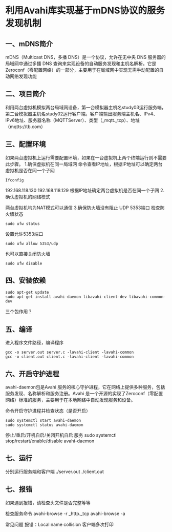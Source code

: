 # 利用Avahi库实现基于mDNS协议的服务发现机制

## 一、mDNS简介
mDNS（Multicast DNS，多播 DNS）是一个协议，允许在无中央 DNS 服务器的局域网中通过多播 DNS 查询来实现设备的自动服务发现和主机名解析。它是Zeroconf（零配置网络）的一部分，主要用于在局域网中实现无需手动配置的自动网络发现功能
## 二、项目简介
利用两台虚拟机模拟两台局域网设备，第一台模拟器主机名study03运行服务端，第二台模拟器主机名study02运行客户端。客户端输出服务端主机名、IPv4、IPv6地址、服务器名称（MQTTServer）、类型（_mqtt._tcp）、地址（mqtts://tb.com）
## 三、配置环境
如果两台虚拟机上运行需要配置环境，如果在一台虚拟机上两个终端运行则不需要此步骤。
1.确保虚拟机在同一局域网
命令查看IP地址，根据IP地址可以确定两台虚拟机是否在同一个子网

``` shell
Ifconfig
```

192.168.118.130
192.168.118.129
根据IP地址确定两台虚拟机是否在同一个子网
2.确认虚拟机的网络模式

两台虚拟机均为NAT模式可以通信
3.确保防火墙没有阻止 UDP 5353端口
检查防火墙状态

```shell
sudo ufw status
```

设置允许5353端口

```shell
sudo ufw allow 5353/udp
```

也可以直接关闭防火墙

```shell
sudo ufw disable
```

## 四、安装依赖

```shell
sudo apt-get update
sudo apt-get install avahi-daemon libavahi-client-dev libavahi-common-dev
```

三个包作用？
## 五、编译
进入程序文件路径，编译程序

```shell
gcc -o server.out server.c -lavahi-client -lavahi-common
gcc -o client.out client.c -lavahi-client -lavahi-common
```

## 六、开启守护进程
avahi-daemon包是Avahi 服务的核心守护进程，它在网络上提供多种服务，包括服务发现、名称解析和服务注册。Avahi 是一个开源的实现了Zeroconf（零配置网络）标准的服务，主要用于在本地网络中自动发现服务和设备。

命令开启守护进程并检查状态（是否开启）

```shell
sudo systemctl start avahi-daemon
sudo systemctl status avahi-daemon
```

停止/重启/开机自启/关闭开机自启 服务
sudo systemctl stop/restart/enable/disable avahi-daemon

## 七、运行
分别运行服务端和客户端
./server.out
./client.out

## 七、报错
如果遇到报错，请检查头文件是否完整等等

检查服务命令
avahi-browse -r _http._tcp
avahi-browse -a

常见问题
报错：Local name collision
客户端多次打印
